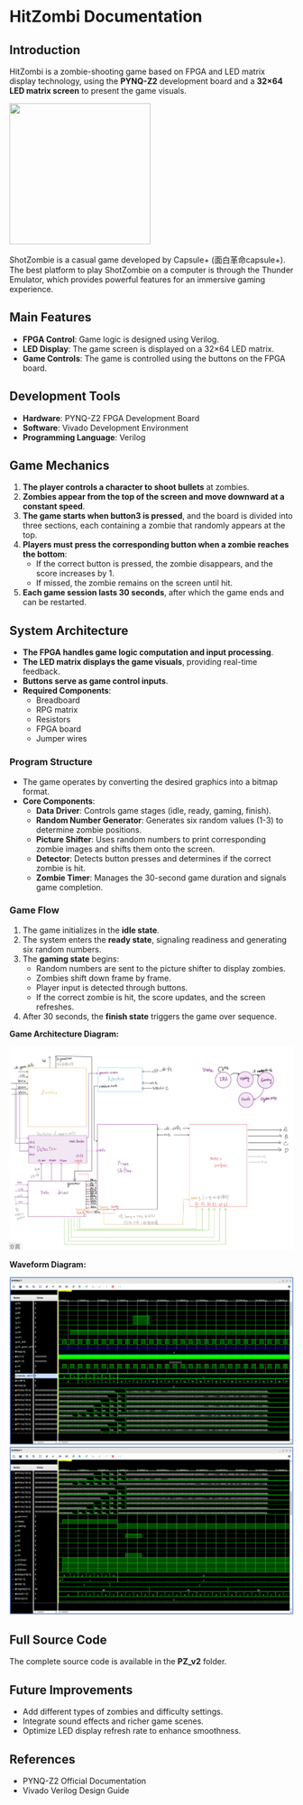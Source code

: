 # HitZombi Documentation

## Introduction
HitZombi is a zombie-shooting game based on FPGA and LED matrix display technology, using the **PYNQ-Z2** development board and a **32×64 LED matrix screen** to present the game visuals.

<img src="https://github.com/user-attachments/assets/b9fcb5a3-5a06-4287-b6a9-1a841a4ed1f1" width="250" height="250">

ShotZombie is a casual game developed by Capsule+ (面白革命capsule+). The best platform to play ShotZombie on a computer is through the Thunder Emulator, which provides powerful features for an immersive gaming experience.

## Main Features
- **FPGA Control**: Game logic is designed using Verilog.
- **LED Display**: The game screen is displayed on a 32×64 LED matrix.
- **Game Controls**: The game is controlled using the buttons on the FPGA board.

## Development Tools
- **Hardware**: PYNQ-Z2 FPGA Development Board
- **Software**: Vivado Development Environment
- **Programming Language**: Verilog

## Game Mechanics
1. **The player controls a character to shoot bullets** at zombies.
2. **Zombies appear from the top of the screen and move downward at a constant speed**.
3. **The game starts when button3 is pressed**, and the board is divided into three sections, each containing a zombie that randomly appears at the top.
4. **Players must press the corresponding button when a zombie reaches the bottom**:
   - If the correct button is pressed, the zombie disappears, and the score increases by 1.
   - If missed, the zombie remains on the screen until hit.
5. **Each game session lasts 30 seconds**, after which the game ends and can be restarted.

## System Architecture
- **The FPGA handles game logic computation and input processing**.
- **The LED matrix displays the game visuals**, providing real-time feedback.
- **Buttons serve as game control inputs**.
- **Required Components**:
  - Breadboard
  - RPG matrix
  - Resistors
  - FPGA board
  - Jumper wires

### **Program Structure**
- The game operates by converting the desired graphics into a bitmap format.
- **Core Components**:
  - **Data Driver**: Controls game stages (idle, ready, gaming, finish).
  - **Random Number Generator**: Generates six random values (1-3) to determine zombie positions.
  - **Picture Shifter**: Uses random numbers to print corresponding zombie images and shifts them onto the screen.
  - **Detector**: Detects button presses and determines if the correct zombie is hit.
  - **Zombie Timer**: Manages the 30-second game duration and signals game completion.

### **Game Flow**
1. The game initializes in the **idle state**.
2. The system enters the **ready state**, signaling readiness and generating six random numbers.
3. The **gaming state** begins:
   - Random numbers are sent to the picture shifter to display zombies.
   - Zombies shift down frame by frame.
   - Player input is detected through buttons.
   - If the correct zombie is hit, the score updates, and the screen refreshes.
4. After 30 seconds, the **finish state** triggers the game over sequence.

**Game Architecture Diagram:**

<img src="https://github.com/yensha/PunchZombi/blob/main/Testing_File/IMG_0728.png?raw=true" >

**Waveform Diagram:**

<img src="https://github.com/yensha/PunchZombi/blob/main/Testing_File/%E8%9E%A2%E5%B9%95%E6%93%B7%E5%8F%96%E7%95%AB%E9%9D%A2%202024-06-24%20153232.png?raw=true" width="750">
<img src="https://github.com/yensha/PunchZombi/blob/main/Testing_File/%E8%9E%A2%E5%B9%95%E6%93%B7%E5%8F%96%E7%95%AB%E9%9D%A2%202024-06-24%20153304.png?raw=true" width="750">

## Full Source Code
The complete source code is available in the **PZ_v2** folder.

## Future Improvements
- Add different types of zombies and difficulty settings.
- Integrate sound effects and richer game scenes.
- Optimize LED display refresh rate to enhance smoothness.

## References
- PYNQ-Z2 Official Documentation
- Vivado Verilog Design Guide
